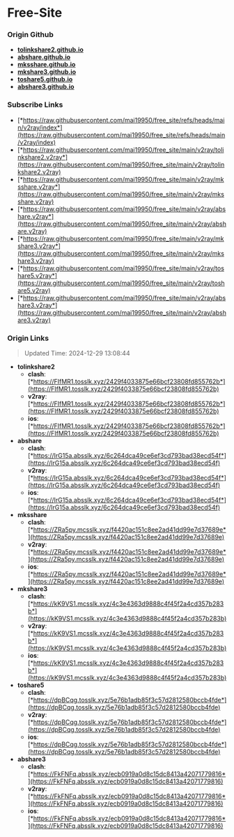 # Free-Site

### Origin Github

- [**tolinkshare2.github.io**](https://github.com/tolinkshare2/tolinkshare2.github.io)
- [**abshare.github.io**](https://github.com/abshare/abshare.github.io)
- [**mksshare.github.io**](https://github.com/mksshare/mksshare.github.io)
- [**mkshare3.github.io**](https://github.com/mkshare3/mkshare3.github.io)
- [**toshare5.github.io**](https://github.com/toshare5/toshare5.github.io)
- [**abshare3.github.io**](https://github.com/abshare3/abshare3.github.io)

### Subscribe Links

- [*https://raw.githubusercontent.com/mai19950/free_site/refs/heads/main/v2ray/index*](https://raw.githubusercontent.com/mai19950/free_site/refs/heads/main/v2ray/index)
- [*https://raw.githubusercontent.com/mai19950/free_site/main/v2ray/tolinkshare2.v2ray*](https://raw.githubusercontent.com/mai19950/free_site/main/v2ray/tolinkshare2.v2ray)
- [*https://raw.githubusercontent.com/mai19950/free_site/main/v2ray/mksshare.v2ray*](https://raw.githubusercontent.com/mai19950/free_site/main/v2ray/mksshare.v2ray)
- [*https://raw.githubusercontent.com/mai19950/free_site/main/v2ray/abshare.v2ray*](https://raw.githubusercontent.com/mai19950/free_site/main/v2ray/abshare.v2ray)
- [*https://raw.githubusercontent.com/mai19950/free_site/main/v2ray/mkshare3.v2ray*](https://raw.githubusercontent.com/mai19950/free_site/main/v2ray/mkshare3.v2ray)
- [*https://raw.githubusercontent.com/mai19950/free_site/main/v2ray/toshare5.v2ray*](https://raw.githubusercontent.com/mai19950/free_site/main/v2ray/toshare5.v2ray)
- [*https://raw.githubusercontent.com/mai19950/free_site/main/v2ray/abshare3.v2ray*](https://raw.githubusercontent.com/mai19950/free_site/main/v2ray/abshare3.v2ray)

### Origin Links

> Updated Time: 2024-12-29 13:08:44

- **tolinkshare2**
  - **clash**: [*https://FIfMR1.tosslk.xyz/2429f4033875e66bcf23808fd855762b*](https://FIfMR1.tosslk.xyz/2429f4033875e66bcf23808fd855762b)
  - **v2ray**: [*https://FIfMR1.tosslk.xyz/2429f4033875e66bcf23808fd855762b*](https://FIfMR1.tosslk.xyz/2429f4033875e66bcf23808fd855762b)
  - **ios**: [*https://FIfMR1.tosslk.xyz/2429f4033875e66bcf23808fd855762b*](https://FIfMR1.tosslk.xyz/2429f4033875e66bcf23808fd855762b)
- **abshare**
  - **clash**: [*https://IrG15a.absslk.xyz/6c264dca49ce6ef3cd793bad38ecd54f*](https://IrG15a.absslk.xyz/6c264dca49ce6ef3cd793bad38ecd54f)
  - **v2ray**: [*https://IrG15a.absslk.xyz/6c264dca49ce6ef3cd793bad38ecd54f*](https://IrG15a.absslk.xyz/6c264dca49ce6ef3cd793bad38ecd54f)
  - **ios**: [*https://IrG15a.absslk.xyz/6c264dca49ce6ef3cd793bad38ecd54f*](https://IrG15a.absslk.xyz/6c264dca49ce6ef3cd793bad38ecd54f)
- **mksshare**
  - **clash**: [*https://ZRa5py.mcsslk.xyz/f4420ac151c8ee2ad41dd99e7d37689e*](https://ZRa5py.mcsslk.xyz/f4420ac151c8ee2ad41dd99e7d37689e)
  - **v2ray**: [*https://ZRa5py.mcsslk.xyz/f4420ac151c8ee2ad41dd99e7d37689e*](https://ZRa5py.mcsslk.xyz/f4420ac151c8ee2ad41dd99e7d37689e)
  - **ios**: [*https://ZRa5py.mcsslk.xyz/f4420ac151c8ee2ad41dd99e7d37689e*](https://ZRa5py.mcsslk.xyz/f4420ac151c8ee2ad41dd99e7d37689e)
- **mkshare3**
  - **clash**: [*https://kK9VS1.mcsslk.xyz/4c3e4363d9888c4f45f2a4cd357b283b*](https://kK9VS1.mcsslk.xyz/4c3e4363d9888c4f45f2a4cd357b283b)
  - **v2ray**: [*https://kK9VS1.mcsslk.xyz/4c3e4363d9888c4f45f2a4cd357b283b*](https://kK9VS1.mcsslk.xyz/4c3e4363d9888c4f45f2a4cd357b283b)
  - **ios**: [*https://kK9VS1.mcsslk.xyz/4c3e4363d9888c4f45f2a4cd357b283b*](https://kK9VS1.mcsslk.xyz/4c3e4363d9888c4f45f2a4cd357b283b)
- **toshare5**
  - **clash**: [*https://dpBCqg.tosslk.xyz/5e76b1adb85f3c57d2812580bccb4fde*](https://dpBCqg.tosslk.xyz/5e76b1adb85f3c57d2812580bccb4fde)
  - **v2ray**: [*https://dpBCqg.tosslk.xyz/5e76b1adb85f3c57d2812580bccb4fde*](https://dpBCqg.tosslk.xyz/5e76b1adb85f3c57d2812580bccb4fde)
  - **ios**: [*https://dpBCqg.tosslk.xyz/5e76b1adb85f3c57d2812580bccb4fde*](https://dpBCqg.tosslk.xyz/5e76b1adb85f3c57d2812580bccb4fde)
- **abshare3**
  - **clash**: [*https://FkFNFq.absslk.xyz/ecb0919a0d8c15dc8413a42071779816*](https://FkFNFq.absslk.xyz/ecb0919a0d8c15dc8413a42071779816)
  - **v2ray**: [*https://FkFNFq.absslk.xyz/ecb0919a0d8c15dc8413a42071779816*](https://FkFNFq.absslk.xyz/ecb0919a0d8c15dc8413a42071779816)
  - **ios**: [*https://FkFNFq.absslk.xyz/ecb0919a0d8c15dc8413a42071779816*](https://FkFNFq.absslk.xyz/ecb0919a0d8c15dc8413a42071779816)
